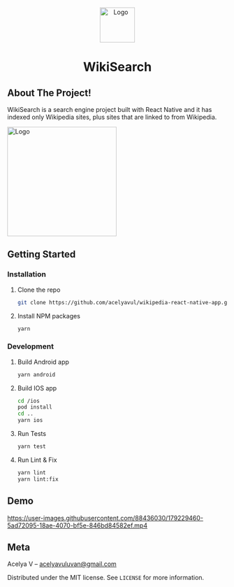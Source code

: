 <br />
<p align="center">
    <img src="https://user-images.githubusercontent.com/85767779/127647612-cf1f9d8b-5daa-4b4a-a7db-715b6bbdf868.png" alt="Logo" width="80">

  <h1 align="center">WikiSearch</h1>
  

## About The Project!


WikiSearch is a search engine project built with React Native and it has indexed only Wikipedia sites, plus sites that are linked to from Wikipedia.

<img src="https://user-images.githubusercontent.com/88436030/179201653-a623a6a7-8f13-4f46-a75d-2f96a44e1480.png" alt="Logo" width="250">


## Getting Started

### Installation

1. Clone the repo
   ```sh
   git clone https://github.com/acelyavul/wikipedia-react-native-app.git
   ```
2. Install NPM packages
   ```sh
   yarn
   ```
   
### Development

1. Build Android app
   ```sh
   yarn android
   ```
2. Build IOS app
   ```sh
   cd /ios
   pod install
   cd ..
   yarn ios
   ```
3. Run Tests
   ```sh
   yarn test
   ```
4. Run Lint & Fix
   ```sh
   yarn lint
   yarn lint:fix
   ```
   

## Demo

https://user-images.githubusercontent.com/88436030/179229460-5ad72095-18ae-4070-bf5e-846bd84582ef.mp4


## Meta

Acelya V – acelyavuluvan@gmail.com

Distributed under the MIT license. See ``LICENSE`` for more information.
